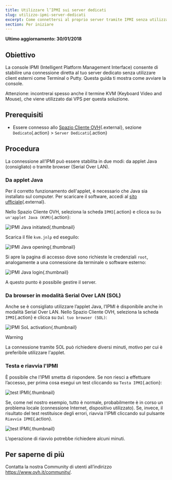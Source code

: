 ```yaml
---
title: Utilizzare l’IPMI sui server dedicati
slug: utilizzo-ipmi-server-dedicati
excerpt: Come connettersi al proprio server tramite IPMI senza utilizzare software esterni
section: Per iniziare
---
```


**Ultimo aggiornamento: 30/01/2018**

## Obiettivo

La console IPMI (Intelligent Platform Management Interface) consente di stabilire una connessione diretta al tuo server dedicato senza utilizzare client esterni come Terminal o Putty. Questa guida ti mostra come avviare la console.

Attenzione: incontrerai spesso anche il termine KVM (Keyboard Video and Mouse), che viene utilizzato dai VPS per questa soluzione.

## Prerequisiti

- Essere connesso allo [Spazio Cliente OVH](https://www.ovh.com/auth/?action=gotomanager){.external}, sezione `Dedicato`{.action} > `Server Dedicati`{.action}

## Procedura

La connessione all’IPMI può essere stabilita in due modi: da applet Java (consigliato) o tramite browser (Serial Over LAN).

### Da applet Java

Per il corretto funzionamento dell'applet, è necessario che Java sia installato sul computer. Per scaricare il software, accedi al [sito ufficiale](https://www.java.com/it/download/){.external}.

Nello Spazio Cliente OVH, seleziona la scheda `IPMI`{.action} e clicca su `Da un'applet Java (KVM)`{.action}:

![IPMI Java initiated](images/java_ipmi_initiate.png){.thumbnail}

Scarica il file `kvm.jnlp` ed eseguilo:

![IPMI Java opening](images/java_ipmi_activation.png){.thumbnail}

Si apre la pagina di accesso dove sono richieste le credenziali `root`, analogamente a una connessione da terminale o software esterno:

![IPMI Java login](images/java_ipmi_login.png){.thumbnail}

A questo punto è possibile gestire il server.

### Da browser in modalità Serial Over LAN (SOL)

Anche se è consigliato utilizzare l’applet Java, l’IPMI è disponibile anche in modalità Serial Over LAN. Nello Spazio Cliente OVH, seleziona la scheda `IPMI`{.action} e clicca su `Dal tuo browser (SOL)`:

![IPMI SoL activation](images/sol_ipmi_activation.png){.thumbnail}

> [!warning]
>
> La connessione tramite SOL può richiedere diversi minuti, motivo per cui è preferibile utilizzare l'applet.
>

### Testa e riavvia l'IPMI

È possibile che l’IPMI smetta di rispondere. Se non riesci a effettuare l’accesso, per prima cosa esegui un test cliccando su `Testa IPMI`{.action}:

![test IPMI](images/ipmi_test.png){.thumbnail}

Se, come nel nostro esempio, tutto è normale, probabilmente è in corso un problema locale (connessione Internet, dispositivo utilizzato). Se, invece, il risultato del test restituisce degli errori, riavvia l'IPMI cliccando sul pulsante `Riavvia IPMI`{.action}.

![test IPMI](images/ipmi_reboot.png){.thumbnail}

L’operazione di riavvio potrebbe richiedere alcuni minuti.

## Per saperne di più

Contatta la nostra Community di utenti all’indirizzo <https://www.ovh.it/community/>.